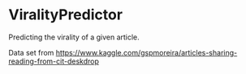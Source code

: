 # ViralityPredictor
Predicting the virality of a given article. 

Data set from https://www.kaggle.com/gspmoreira/articles-sharing-reading-from-cit-deskdrop
